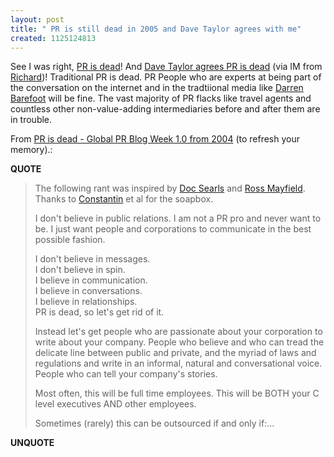 ```yaml
---
layout: post
title: " PR is still dead in 2005 and Dave Taylor agrees with me"
created: 1125124813
---
```

<p>See I was right, <a href="http://www.globalprblogweek.com/archives/pr_is_dead.php">PR is dead</a>! And <a href="http://www.intuitive.com/blog/after_careful_consideration_i_still_think_pr_is_dead.html">Dave Taylor agrees PR is dead</a> (via IM from <a href="http://www.justagwailo.com/">Richard</a>)! Traditional PR is dead. PR People who are experts at being part of the conversation on the internet and in the tradtiional media like <a href="http://www.darrenbarefoot.com/">Darren Barefoot</a> will be fine. The vast majority of PR flacks like travel agents and countless other non-value-adding intermediaries before and after them are in trouble.
</p>
<p>From <a href="http://www.globalprblogweek.com/archives/pr_is_dead.php">PR is dead - Global PR Blog Week 1.0 from 2004</a> (to refresh your memory).:</p>
<p><b>QUOTE</b></p><blockquote><p>The following rant was inspired by <a href="http://www.itconversations.com/shows/detail150.html">Doc Searls</a> and <a href="http://ross.typepad.com/blog/2004/07/global_pr_blog_.html">Ross Mayfield</a>. Thanks to <a href="http://www.thenewpr.com/wiki/pmwiki.php/Profiles/ConstantinBasturea">Constantin</a> et al for the soapbox.
</p>
<p>I don't believe in public relations. I am not a PR pro and never want to be. I just want people and corporations to communicate in the best possible fashion.
</p>
<p>I don't believe in messages.<br />
I don't believe in spin.<br />
I believe in communication.<br />
I believe in conversations.<br />
I believe in relationships.<br />
PR is dead, so let's get rid of it.
</p>
<p>Instead let's get people who are passionate about your corporation to write about your company. People who believe and who can tread the delicate line between public and private, and the myriad of laws and regulations and write in an informal, natural and conversational voice. People who can tell your company's stories.
</p>
<p>Most often, this will be full time employees. This will be BOTH your C level executives AND other employees.
</p>
Sometimes (rarely) this can be outsourced if and only if:...</blockquote><p><b>UNQUOTE</b></p>



